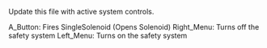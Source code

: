 Update this file with active system controls.

A_Button: Fires SingleSolenoid (Opens Solenoid)
Right_Menu: Turns off the safety system
Left_Menu: Turns on the safety system